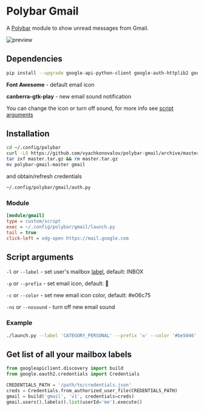 # Polybar Gmail

A [Polybar](https://github.com/jaagr/polybar) module to show unread messages from Gmail.

![preview](https://github.com/vyachkonovalov/polybar-gmail/raw/master/preview.png)

## Dependencies

```sh
pip install --upgrade google-api-python-client google-auth-httplib2 google-auth-oauthlib
```

**Font Awesome** - default email icon

**canberra-gtk-play** - new email sound notification

You can change the icon or turn off sound, for more info see [script arguments](#script-arguments)

## Installation

```sh
cd ~/.config/polybar
curl -LO https://github.com/vyachkonovalov/polybar-gmail/archive/master.tar.gz
tar zxf master.tar.gz && rm master.tar.gz
mv polybar-gmail-master gmail
```

and obtain/refresh credentials

```sh
~/.config/polybar/gmail/auth.py
```

### Module

```ini
[module/gmail]
type = custom/script
exec = ~/.config/polybar/gmail/launch.py
tail = true
click-left = xdg-open https://mail.google.com
```

## Script arguments

`-l` or `--label` - set user's mailbox [label](https://developers.google.com/gmail/api/v1/reference/users/labels/list), default: INBOX

`-p` or `--prefix` - set email icon, default: 

`-c` or `--color` - set new email icon color, default: #e06c75

`-ns` or `--nosound` - turn off new email sound

### Example

```sh
./launch.py --label 'CATEGORY_PERSONAL' --prefix '✉' --color '#be5046' --nosound
```

## Get list of all your mailbox labels

```python
from googleapiclient.discovery import build
from google.oauth2.credentials import Credentials

CREDENTIALS_PATH = '/path/to/credentials.json'
creds = Credentials.from_authorized_user_file(CREDENTIALS_PATH)
gmail = build('gmail', 'v1', credentials=creds)
gmail.users().labels().list(userId='me').execute()
```
